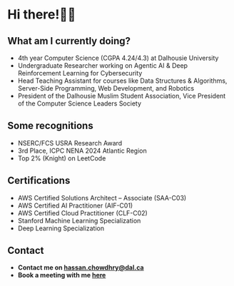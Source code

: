 # Hi there!👋👋

## What am I currently doing?
- 4th year Computer Science (CGPA 4.24/4.3) at Dalhousie University  
- Undergraduate Researcher working on Agentic AI & Deep Reinforcement Learning for Cybersecurity
- Head Teaching Assistant for courses like Data Structures & Algorithms, Server-Side Programming, Web Development, and Robotics  
- President of the Dalhousie Muslim Student Association, Vice President of the Computer Science Leaders Society  

## Some recognitions
- NSERC/FCS USRA Research Award  
- 3rd Place, ICPC NENA 2024 Atlantic Region  
- Top 2% (Knight) on LeetCode

## Certifications
- AWS Certified Solutions Architect – Associate (SAA-C03)
- AWS Certified AI Practitioner (AIF-C01)
- AWS Certified Cloud Practitioner (CLF-C02)
- Stanford Machine Learning Specialization  
- Deep Learning Specialization  
 
## Contact

- **Contact me on hassan.chowdhry@dal.ca**
- **Book a meeting with me [here](https://zcal.co/hassanchowdhry/30min)**
